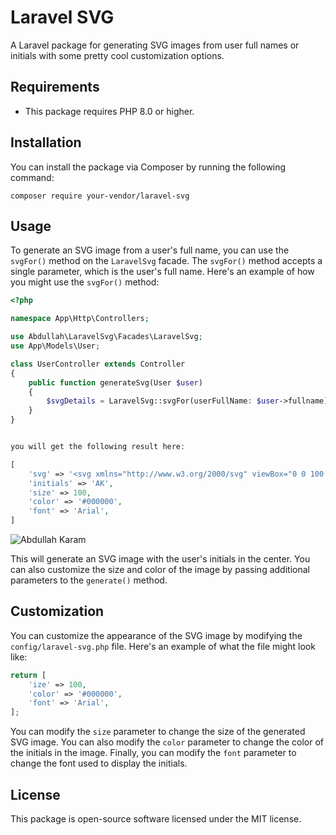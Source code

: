 # Laravel SVG

A Laravel package for generating SVG images from user full names or initials with some pretty cool customization
options.

## Requirements

* This package requires PHP 8.0 or higher.

## Installation

You can install the package via Composer by running the following command:

```
composer require your-vendor/laravel-svg
```

## Usage

To generate an SVG image from a user's full name, you can use the `svgFor()` method on the `LaravelSvg` facade.
The `svgFor()` method accepts a single parameter, which is the user's full name. Here's an example of how you might use
the `svgFor()` method:

```php
<?php

namespace App\Http\Controllers;

use Abdullah\LaravelSvg\Facades\LaravelSvg;
use App\Models\User;

class UserController extends Controller
{
    public function generateSvg(User $user)
    {
        $svgDetails = LaravelSvg::svgFor(userFullName: $user->fullname)->generate(); 
    }
}


you will get the following result here:

[
    'svg' => '<svg xmlns="http://www.w3.org/2000/svg" viewBox="0 0 100 100" width="100" height="100"><text x="50" y="50" text-anchor="middle" dominant-baseline="central" font-family="Arial" font-size="50" fill="#000000">AK</text></svg>',
    'initials' => 'AK',
    'size' => 100,
    'color' => '#000000',
    'font' => 'Arial',
]
```
![Abdullah Karam](https://i.ibb.co/Z69kP7p/img.png)

This will generate an SVG image with the user's initials in the center. You can also customize the size and color of the
image by passing additional parameters to the `generate()` method.

## Customization

You can customize the appearance of the SVG image by modifying the `config/laravel-svg.php` file. Here's an example of
what the file might look like:

```php
return [
    'ize' => 100,
    'color' => '#000000',
    'font' => 'Arial',
];
```

You can modify the `size` parameter to change the size of the generated SVG image. You can also modify the `color`
parameter to change the color of the initials in the image. Finally, you can modify the `font` parameter to change the
font used to display the initials.

## License

This package is open-source software licensed under the MIT license.
